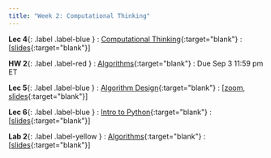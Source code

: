 ```yaml
---
title: "Week 2: Computational Thinking"
---
```



**Lec 4**{: .label .label-blue }
: [Computational Thinking](https://edstem.org/us/courses/60560/lessons/113982){:target="blank"}
  : [[slides](https://drive.google.com/file/d/11cxVv444nneA9JWD_0kfU1-r_42qqVY5/view?usp=sharing){:target="blank"}\]

**HW 2**{: .label .label-red }
: [Algorithms](https://edstem.org/us/courses/60560/lessons/115002){:target="blank"}
  : Due Sep 3 11:59 pm ET

**Lec 5**{: .label .label-blue }
: [Algorithm Design](https://edstem.org/us/courses/60560/lessons/114312){:target="blank"}
  : [[zoom](https://morganstate.zoom.us/j/91916688161), [slides](https://drive.google.com/file/d/18UaucMRkjal1SLuLEnppLdkN-u73QPYQ/view?usp=sharing){:target="blank"}\]

**Lec 6**{: .label .label-blue }
: [Intro to Python](https://edstem.org/us/courses/60560/lessons/115030){:target="blank"}
  : [[slides](https://drive.google.com/file/d/175cPgyBLHCfdJj-6c33V3fG2R1OTiCif/view?usp=sharing){:target="blank"}\]

**Lab 2**{: .label .label-yellow }
: [Algorithms](https://edstem.org/us/courses/60560/lessons/115937){:target="blank"}
  : [[slides](https://drive.google.com/file/d/1Oa8gL-YRI8muHEsTYUwCjwSOsZ1ATx1s/view?usp=sharing){:target="blank"}\]
